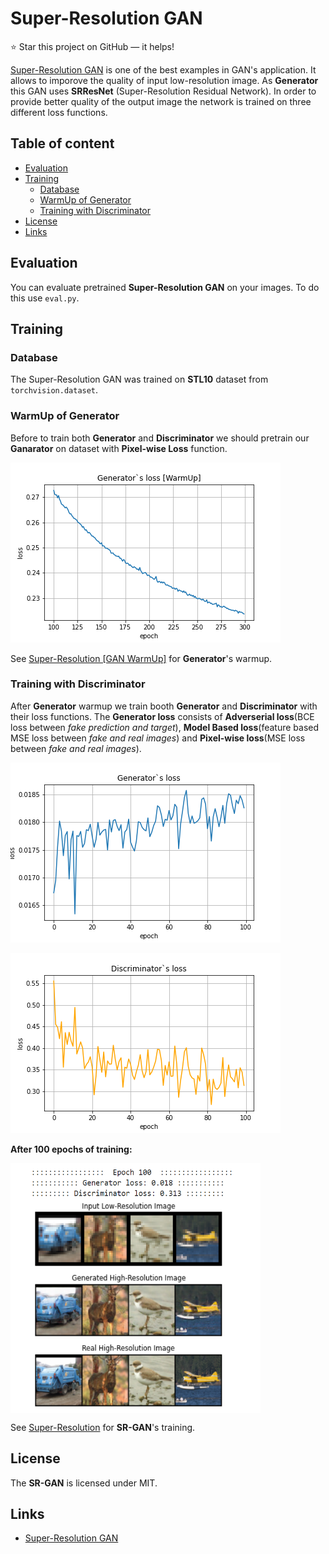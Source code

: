 Super-Resolution GAN
======================

:star: Star this project on GitHub — it helps!

[Super-Resolution GAN](https://arxiv.org/abs/1609.04802) is one of the best examples in GAN's application. It allows
to imporove the quality of input low-resolution image. As **Generator** this GAN uses
**SRResNet** (Super-Resolution Residual Network). In order to provide better quality of
the output image the network is trained on three different loss functions.


## Table of content

- [Evaluation](#eval)
- [Training](#train)
    - [Database](#database)
    - [WarmUp of Generator](#warmup)
    - [Training with Discriminator](#train)
- [License](#license)
- [Links](#links)

## Evaluation

You can evaluate pretrained **Super-Resolution GAN** on your images.
To do this use `eval.py`.

## Training

### Database

The Super-Resolution GAN was trained on **STL10** dataset from `torchvision.dataset`.

### WarmUp of Generator

Before to train both **Generator** and **Discriminator** we should pretrain our **Ganarator** on
dataset with **Pixel-wise Loss** function.

![](images/g_loss_warmup.png)

See [Super-Resolution [GAN WarmUp]](https://github.com/akanametov/SuperResolution/blob/main/demo/SuperResolution%5BGeneratorWarmUp%5D.ipynb) for **Generator**'s warmup.

### Training with Discriminator

After **Generator** warmup we train booth **Generator** and **Discriminator** with their loss functions.
The **Generator loss** consists of **Adverserial loss**(BCE loss between *fake prediction and target*),
**Model Based loss**(feature based MSE loss between *fake and real images*) and **Pixel-wise loss**(MSE loss between *fake and real images*).

![Generator loss](images/g_loss.png)

![Discriminator loss](images/d_loss.png)

**After 100 epochs of training:**

<a>
    <img src="images/train.png" align="center" height="400px" width="400px"/>
</a>


See [Super-Resolution](https://github.com/akanametov/SuperResolution/blob/main/demo/SuperResolution.ipynb) for **SR-GAN**'s training.

## License

The **SR-GAN** is licensed under MIT.

## Links

* [Super-Resolution GAN](https://arxiv.org/abs/1609.04802)
